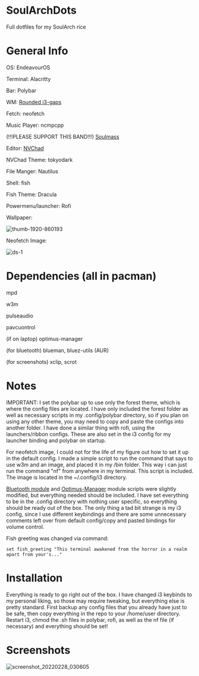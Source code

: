 # SoulArchDots
Full dotfiles for my SoulArch rice

# General Info
OS: EndeavourOS

Terminal: Alacritty

Bar: Polybar

WM: [Rounded i3-gaps](https://github.com/resloved/i3 "Rounded i3-gaps")

Fetch: neofetch

Music Player: ncmpcpp

(!!!PLEASE SUPPORT THIS BAND!!!) [Soulmass](https://soulmass.bandcamp.com/)

Editor: [NVChad](https://github.com/NvChad/NvChad)

NVChad Theme: tokyodark

File Manger: Nautilus

Shell: fish

Fish Theme: Dracula

Powermenu/launcher: Rofi

Wallpaper: 

![thumb-1920-860193](https://user-images.githubusercontent.com/17256359/155949651-c2cbeb18-89a4-43e7-997e-184351a32524.png)

Neofetch Image: 

![ds-1](https://user-images.githubusercontent.com/17256359/155950035-834f7ec7-952a-4a6c-8dbb-80b0b4158ef4.jpg)


# Dependencies (all in pacman)

mpd

w3m

pulseaudio

pavcuontrol

(if on laptop) optimus-manager

(for bluetooth) blueman, bluez-utils (AUR)

(for screenshots) xclip, scrot

# Notes

IMPORTANT: I set the polybar up to use only the forest theme, which is where the config files are located. I have only included the forest folder as well as necessary scripts in my .config/polybar directory, so if you plan on using any other theme, you may need to copy and paste the configs into another folder. I have done a similar thing with rofi, using the launchers/ribbon configs. These are also set in the i3 config for my launcher binding and polybar on startup.

For neofetch image, I could not for the life of my figure out how to set it up in the default config. I made a simple script to run the command that says to use w3m and an image, and placed it in my /bin folder. This way i can just run the command "nf" from anywhere in my terminal. This script is included. The image is located in the ~/.config/i3 directory.

[Bluetooth module](https://github.com/msaitz/polybar-bluetooth) and [Optimus-Manager](https://github.com/OscarSanner/polybar-optimus-manager) module scripts were slightly modified, but everything needed should be included. I have set everything to be in the .config directory with nothing user specific, so everything should be ready out of the box. The only thing a tad bit strange is my i3 config, since I use different keybindings and there are some unnecessary comments left over from default config/copy and pasted bindings for volume control. 

Fish greeting was changed via command:

```set fish_greeting "This terminal awakened from the horror in a realm apart from your's..."```

# Installation

Everything is ready to go right out of the box. I have changed i3 keybinds to my personal liking, so those may require tweaking, but everything else is pretty standard. First backup any config files that you already have just to be safe, then copy everything in the repo to your /home/user directory. Restart i3, chmod the .sh files in polybar, rofi, as well as the nf file (if necessary) and everything should be set!


# Screenshots

![screenshot_20220228_030605](https://user-images.githubusercontent.com/17256359/155956212-fe55c88a-8b47-4b64-9d55-c4c9127c6939.png)




